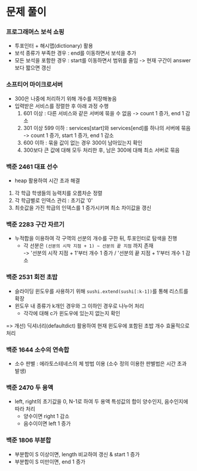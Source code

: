 # 문제 풀이

### 프로그래머스 보석 쇼핑

- 투포인터 + 해시맵(dictionary) 활용
- 보석 종류가 부족한 경우 : end를 이동하면서 보석을 추가
- 모든 보석을 포함한 경우 : start를 이동하면서 범위를 줄임 -> 현재 구간이 answer보다 짧으면 갱신

### 소프티어 마이크로서버

- 300은 나중에 처리하기 위해 개수를 저장해놓음
- 입력받은 서비스를 정렬한 후 아래 과정 수행
    1. 601 이상 : 다른 서비스와 같은 서버에 묶을 수 없음 -> count 1 증가, end 1 감소
    2. 301 이상 599 이하 : services[start]와 services[end]를 하나의 서버에 묶음 -> count 1 증가, start 1 증가, end 1 감소
    3. 600 이하 : 묶을 값이 없는 경우 300이 남아있는지 확인
    4. 300보다 큰 값에 대해 모두 처리한 후, 남은 300에 대해 최소 서버로 묶음

### 백준 2461 대표 선수

- heap 활용하여 시간 초과 해결
1. 각 학급 학생들의 능력치를 오름차순 정렬
2. 각 학급별로 인덱스 관리 : 초기값 '0'
3. 최솟값을 가진 학급의 인덱스를 1 증가시키며 최소 차이값을 갱신

### 백준 2283 구간 자르기

- 누적합을 이용하여 각 구역의 선분의 개수를 구한 뒤, 투포인터로 탐색을 진행
    - 각 선분은 `(선분의 시작 지점 + 1) ~ 선분의 끝 지점` 까지 존재 <br>
    -> '선분의 시작 지점 + 1'부터 개수 1 증가 / '선분의 끝 지점 + 1'부터 개수 1 감소

### 백준 2531 회전 초밥

- 슬라이딩 윈도우를 사용하기 위해 `sushi.extend(sushi[:k-1])`를 통해 리스트를 확장
- 윈도우 내 종류가 k개인 경우와 그 이하인 경우로 나누어 처리
    - 각각에 대해 c가 윈도우에 있는지 없는지 확인 

=> 개선) 딕셔너리(defaultdict) 활용하여 현재 윈도우에 포함된 초밥 개수 효율적으로 처리

### 백준 1644 소수의 연속합

- 소수 판별 : 에라토스테네스의 체 방법 이용 (소수 정의 이용한 판별법은 시간 초과 발생)

### 백준 2470 두 용액

- left, right의 초기값을 0, N-1로 하여 두 용액 특성값의 합이 양수인지, 음수인지에 따라 처리
    - 양수이면 right 1 감소
    - 음수이이면 left 1 증가

### 백준 1806 부분합

- 부분합이 S 이상이면, length 비교하여 갱신 & start 1 증가
- 부분합이 S 미만이면, end 1 증가